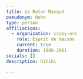 ```yaml
---
title: Le Raton Masqué
pseudonym: Hoho
type: person
affiliations:
  - organization: crazy-orc
    role: Esprit de maison
    current: true
    duration: 1986-2061
socials: []
description: hihihi

---
```










